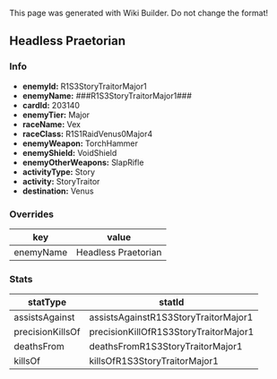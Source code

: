 <span class="wiki-builder">This page was generated with Wiki Builder. Do not change the format!</span>

## Headless Praetorian
### Info
* **enemyId:** R1S3StoryTraitorMajor1
* **enemyName:** ###R1S3StoryTraitorMajor1###
* **cardId:** 203140
* **enemyTier:** Major
* **raceName:** Vex
* **raceClass:** R1S1RaidVenus0Major4
* **enemyWeapon:** TorchHammer
* **enemyShield:** VoidShield
* **enemyOtherWeapons:** SlapRifle
* **activityType:** Story
* **activity:** StoryTraitor
* **destination:** Venus

### Overrides
key | value
--- | -----
enemyName | Headless Praetorian

### Stats
statType | statId
-------- | ------
assistsAgainst | assistsAgainstR1S3StoryTraitorMajor1
precisionKillsOf | precisionKillOfR1S3StoryTraitorMajor1
deathsFrom | deathsFromR1S3StoryTraitorMajor1
killsOf | killsOfR1S3StoryTraitorMajor1

